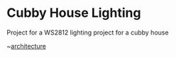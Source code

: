 # Cubby House Lighting

Project for a WS2812 lighting project for a cubby house

~[architecture](media/cubby)
